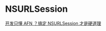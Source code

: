 # NSURLSession

[开发只懂 AFN ？搞定 NSURLSession 才是硬道理](http://www.cocoachina.com/ios/20161018/17785.html)

